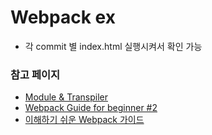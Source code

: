 # Webpack ex

- 각 commit 별 index.html 실행시켜서 확인 가능

### 참고 페이지

- [Module & Transpiler](https://github.com/Teperi/TIL/blob/master/js/Module&Transpiler.md)
- [Webpack Guide for beginner #2](https://webclub.tistory.com/636?category=718289)
- [이해하기 쉬운 Webpack 가이드](https://haviyj.tistory.com/17)
